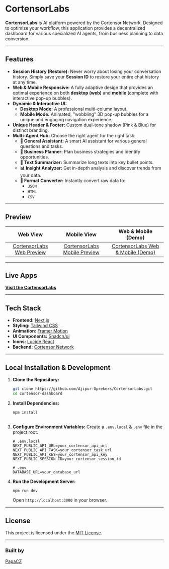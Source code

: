# CortensorLabs 

**CortensorLabs** is AI platform powered by the Cortensor Network. Designed to optimize your workflow, this application provides a decentralized dashboard for various specialized AI agents, from business planning to data conversion.

---

## Features

-   **Session History (Restore):**
    Never worry about losing your conversation history. Simply save your **Session ID** to restore your entire chat history at any time.
-   **Web & Mobile Responsive:**
    A fully adaptive design that provides an optimal experience on both **desktop (web)** and **mobile** (complete with interactive pop-up bubbles).
-   **Dynamic & Interactive UI:**
    -   **Desktop Mode:** A professional multi-column layout.
    -   **Mobile Mode:** Animated, "wobbling" 3D pop-up bubbles for a unique and engaging navigation experience.
-   **Unique Header & Footer:**
    Custom dual-tone shadow (Pink & Blue) for distinct branding.
-   **Multi-Agent Hub:**
    Choose the right agent for the right task:
    -   **💬 General Assistant:** A smart AI assistant for various general questions and tasks.
    -   **💼 Business Planner:** Plan business strategies and identify opportunities.
    -   **📝 Text Summarizer:** Summarize long texts into key bullet points.
    -   **📊 Insight Analyzer:** Get in-depth analysis and discover trends from your data.
    -   **🔄 Format Converter:** Instantly convert raw data to:
        -   `JSON`
        -   `HTML`
        -   `CSV`
---
## Preview

| Web View | Mobile View  | Web & Mobile (Demo)
| :---: | :---: | :---: |
| [CortensorLabs Web Preview](https://drive.google.com/file/d/1ASjUbWlO3QkSTKfM9IVNuzeobYNX8Zrr/view?usp=sharing) | [CortensorLabs Mobile Preview](https://drive.google.com/file/d/1SRzshO5XQc9P_w93J-br38pb1EYm7Ph6/view?usp=sharing) | [CortensorLabs Web & Mobile (Demo)](https://drive.google.com/file/d/1UVZf5RbL1F4D3DRj-q4acv53OXmVBav9/view?usp=sharing)


---

## Live Apps

**[Visit the CortensorLabs ](https://cortensor-labs.vercel.app/)**

---

## Tech Stack

* **Frontend:** [Next.js](https://nextjs.org/)
* **Styling:** [Tailwind CSS](https://tailwindcss.com/)
* **Animation:** [Framer Motion](https://www.framer.com/motion/)
* **UI Components:** [Shadcn/ui](https://ui.shadcn.com/)
* **Icons:** [Lucide React](https://lucide.dev/)
* **Backend:** [Cortensor Network](https://www.cortensor.network/) 
---

## Local Installation & Development

1.  **Clone the Repository:**
    ```bash
    git clone https://github.com/Ajipur-Oprekers/CortensorLabs.git
    cd cortensor-dashboard
    ```

2.  **Install Dependencies:**
    ```bash
    npm install
  
    ```

3.  **Configure Environment Variables:**
    Create a `.env.local` & `.env` file in the project root.
    ```env
    # .env.local
    NEXT_PUBLIC_API_URL=your_cortensor_api_url
    NEXT_PUBLIC_API_TASK=your_cortensor_task_url
    NEXT_PUBLIC_API_KEY=your_cortensor_api_key
    NEXT_PUBLIC_SESSION_ID=your_cortensor_session_id
    
    # .env
    DATABASE_URL=your_database_url
    ```

4.  **Run the Development Server:**
    ```bash
    npm run dev
    ```
    Open `http://localhost:3000` in your browser.

---

## License

This project is licensed under the [MIT License](LICENSE.md).

---

### Built by
[PapaCZ](https://x.com/Ajipur26)
